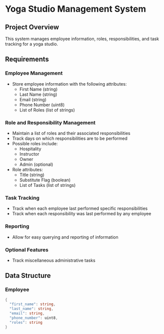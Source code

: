 # Yoga Studio Management System

## Project Overview
This system manages employee information, roles, responsibilities, and task tracking for a yoga studio.

## Requirements

### Employee Management
- Store employee information with the following attributes:
  - First Name (string)
  - Last Name (string)
  - Email (string)
  - Phone Number (uint8)
  - List of Roles (list of strings)

### Role and Responsibility Management
- Maintain a list of roles and their associated responsibilities
- Track days on which responsibilities are to be performed
- Possible roles include:
  - Hospitality
  - Instructor
  - Owner
  - Admin (optional)
- Role attributes:
  - Title (string)
  - Substitute Flag (boolean)
  - List of Tasks (list of strings)

### Task Tracking
- Track when each employee last performed specific responsibilities
- Track when each responsibility was last performed by any employee

### Reporting
- Allow for easy querying and reporting of information

### Optional Features
- Track miscellaneous administrative tasks

## Data Structure

### Employee
```c#
{
  "first_name": string,
  "last_name": string,
  "email": string,
  "phone_number": uint8,
  "roles": string
}